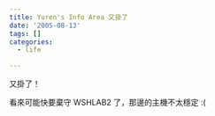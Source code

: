 ```yaml
---
title: Yuren's Info Area 又掛了
date: '2005-08-13'
tags: []
categories:
  - life

---
```

又掛了！  
  
看來可能快要棄守 WSHLAB2 了，那邊的主機不太穩定 :(